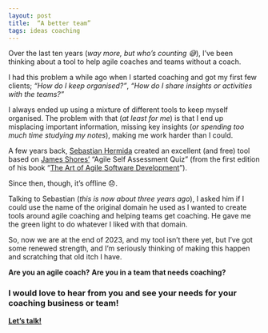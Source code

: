 ```yaml
---
layout: post
title:  “A better team”
tags: ideas coaching
---
```


Over the last ten years (_way more, but who’s counting 😅_), I’ve been thinking about a tool to help agile coaches and teams without a coach.

I had this problem a while ago when I started coaching and got my first few clients; _“How do I keep organised?”_, _“How do I share insights or activities with the teams?”_ 

I always ended up using a mixture of different tools to keep myself organised. The problem with that (_at least for me_) is that I end up misplacing important information, missing key insights (_or spending too much time studying my notes_), making me work harder than I could.

A few years back, [Sebastian Hermida](https://twitter.com/sbastn) created an excellent (and free) tool based on [James Shores’](http://www.jamesshore.com) “Agile Self Assessment Quiz” (from the first edition of his book “[The Art of Agile Software Development](http://www.jamesshore.com/v2/books/aoad2)”). 

Since then, though, it’s offline 😞.

Talking to Sebastian (_this is now about three years ago_), I asked him if I could use the name of the original domain he used as I wanted to create tools around agile coaching and helping teams get coaching. He gave me the green light to do whatever I liked with that domain.

So, now we are at the end of 2023, and my tool isn’t there yet, but I’ve got some renewed strength, and I’m seriously thinking of making this happen and scratching that old itch I have.

**Are you an agile coach?** **Are you in a team that needs coaching?**

### I would love to hear from you and see your needs for your coaching business or team!

**[Let’s talk!](https://meetings-eu1.hubspot.com/enrique-comba-riepenhausen)**
